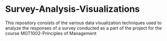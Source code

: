 # Survey-Analysis-Visualizations
This repository consists of the various data visualization techniques used to analyze the responses of a survey conducted as a part of the project for the course MGT1002-Principles of Management

